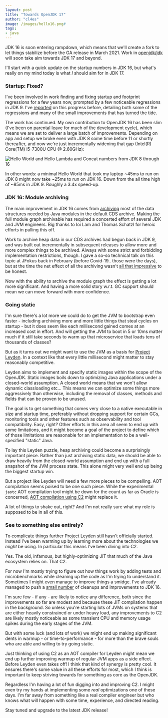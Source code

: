 ```yaml
---
layout: post
title: "Towards OpenJDK 17"
author: "cl4es"
image: /images/hello16.png#
tags:
- java
---
```


JDK 16 is soon entering rampdown, which means that we'll create a fork to let things stabilize before the GA release in March 2021. Work in [openjdk/jdk](https://github.com/openjdk/jdk) will soon take aim towards JDK 17 and beyond. 

I'll start with a quick update on the startup numbers in JDK 16, but what's really on my mind today is what _I_ should aim for in JDK 17.

### Startup: Fixed?

I've been involved in work finding and fixing startup and footprint regressions for a few years now, prompted by a few noticeable regressions in JDK 9. I've [reported](https://cl4es.github.io/2019/11/20/OpenJDK-Startup-Update.html) on this progress before, detailing both some of the regressions and many of the small improvements that has turned the tide. 

The work has continued. My own contribution to OpenJDK 16 has been slim (I've been on parental leave for much of the development cycle), which means we are set to deliver a large batch of improvements. Depending on app and setup we broke even with JDK 8 some time before 11 or shortly thereafter, and now we're just incrementally widening that gap (Intel(R) Core(TM) i5-7300U CPU @ 2.60GHz):

<img src="/images/hello16.png" alt="Hello World and Hello Lambda and Concat numbers from JDK 8 through 16"/>

In other words: a minimal Hello World that took my laptop ~45ms to run on JDK 8 might now take ~25ms to run on JDK 16. Down from the all time high of ~85ms in JDK 9. Roughly a 3.4x speed-up.

### JDK 16: Module archiving

The main improvement in JDK 16 comes from [archiving](https://github.com/openjdk/jdk/commit/03a4df0acd103702e52dcd01c3f03fda4d7b04f5) most of the data structures needed by Java modules in the default CDS archive. Making the full module graph archivable has required a concerted effort of several JDK and JVM engineers. Big thanks to Ioi Lam and Thomas Schatzl for heroic efforts in pulling this off. 

Work to archive heap data in our CDS archives had begun back in JDK 9, and was built out incrementally in subsequent releases to allow more and more complex things to be archived. Always with some strict and forbidding implementation restrictions, though. I gave a so-so technical talk on this topic at JFokus back in February (before Covid-19.. those were the days), but at the time the net effect of all the archiving wasn't [all that impressive](http://cr.openjdk.java.net/~redestad/slides/heap_archiving.pdf) to be honest.

Now with the ability to archive the module graph the effect is getting a lot more significant. And having a more solid story w.r.t. GC support should mean we can move forward with more confidence.

### Going static

I'm sure there's a lot more we could do to get the JVM to bootstrap even faster - including archiving more and more little things that steal cycles on startup - but it does seem like each millisecond gained comes at an increased cost in effort. And will getting the JVM to boot in 5 or 10ms matter much if it still take seconds to warm up that microservice that loads tens of thousands of classes?

But as it turns out we might want to use the JVM as a basis for [Project Leyden](https://mail.openjdk.java.net/pipermail/discuss/2020-April/005429.html). In a context like that every little millisecond might matter to stay reasonably competitive. 

Leyden aims to implement and specify static images within the scope of the OpenJDK. Static images boils down to optimizing Java applications under a closed-world assumption. A closed world means that we won't allow dynamic classloading etc... This means we can optimize some things more aggressively than otherwise, including the removal of classes, methods and fields that can be proven to be unused. 

The goal is to get something that comes very close to a native executable in size and startup time, preferably without dropping support for certain GCs, monitoring tools and other features such as observability and tool compatibility. Easy, right? Other efforts in this area all seem to end up with some limitations, and it might become a goal of the project to define which of those limitations are reasonable for an implementation to be a well-specified "static" Java.

To lay this Leyden puzzle, heap archiving could become a surprisingly important piece. Rather than just archiving static data, we should be able to draw heavily from the closed-world assumption and end up with a full snapshot of the JVM process state. This alone might very well end up being the biggest startup win.

But a project like Leyden will need a few more pieces to be compelling. AOT compilation seems poised to be one such piece. While the experimental `jaotc` AOT compilation tool might be down for the count as far as Oracle is concerned, [AOT compilation using C2](https://github.com/openjdk/jdk/pull/960#issuecomment-722023038) might replace it.

A lot of things to shake out, right? And I'm not really sure what my role is supposed to be in all of this.

### See to something else entirely?

To complicate things further Project Leyden still hasn't officially started. Instead I've been warming up by learning more about the technologies we _might_ be using. In particular this means I've been diving into C2. 

Yes. The old, infamous, but highly-optimizing JIT that much of the Java ecosystem relies on. That C2.

For now I'm mostly trying to figure out how things work by adding tests and microbenchmarks while cleaning up the code as I'm trying to understand it. Sometimes I might even manage to improve things a smidge. I've already managed to push a [small number](https://bugs.openjdk.java.net/browse/JDK-8256274?jql=labels%20in%20(startup)%20and%20labels%20in%20(c2)) of cleanups and improvements to JDK 16.

I'm sure few - if any - are likely to notice any difference, both since the improvements so far are modest and because these JIT compilation happen in the background. So unless you're starting lots of JVMs on systems that are either heavily constrained or under heavy load, any improvements to C2 are likely mostly noticeable as some transient CPU and memory usage spikes during the early stages of the JVM. 

But with some luck (and lots of work) we might end up making significant dents in warmup - or time-to-performance - for more than the brave souls who are able and willing to try going static.

Just thinking of using C2 as an AOT compiler for Leyden might mean we end up further improving warmup of regular JVM apps as a side effect. Before Leyden even takes off! I think that kind of synergy is pretty cool. It ensures there's some value in all these efforts for most, which I think is important to keep striving towards for something as core as the OpenJDK.

Regardless I'm having a lot of fun digging into and improving C2. I might even try my hands at implementing some _real_ optimizations one of these days. I'm far away from something like a real compiler engineer but who knows what will happen with some time, experience, and directed reading.

Stay tuned and upgrade to the latest JDK release!
